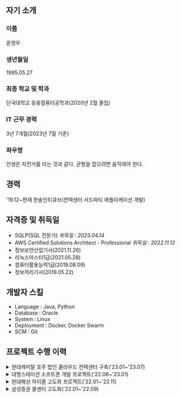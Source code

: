 ## 자기 소개
### 이름
윤영우
### 생년월일
1995.05.27
### 최종 학교 및 학과
단국대학교 응용컴퓨터공학과(2020년 2월 졸업)
### IT 근무 경력
3년 7개월(2023년 7월 기준)
### 좌우명
인생은 자전거를 타는 것과 같다. 균형을 잡으려면 움직여야 한다.
## 경력
'19.12~현재 한솔인티큐브(컨택센터 서드파티 애플리케이션 개발)
## 자격증 및 취득일
- SQLP(SQL 전문가) *취득일 : 2023.04.14*
- AWS Certified Solutions Architect - Professional *취득일 : 2022.11.12*
- 정보보안산업기사(2021.11.26)
- 리눅스마스터1급(2021.05.28)
- 컴퓨터활용능력1급(2019.08.09)
- 정보처리기사(2019.05.22)
## 개발자 스킬
- Language : Java, Python
- Database : Oracle
- System : Linux
- Deployment : Docker, Docker Swarm
- SCM : Git
## 프로젝트 수행 이력
<details>
  <summary>현대캐피탈 호주 법인 클라우드 컨택센터 구축('23.01~'23.07)</summary>
  
  #### 수행 기간
  '23.01~'23.07
  #### 고객사
  현대캐피탈
  #### 사용 언어 및 프레임워크
  - JAVA
  - Spring Boot
  - Jetty
  #### OS 및 기타
  - Linux
  - Docker
  #### 역할
  애플리케이션 개발
  #### 개발 항목
  - Genesys Cloud Softphone Gateway
</details>
<details>
  <summary>대명스테이션 소프트폰 개발 프로젝트('22.06~'23.01)</summary>
  
  #### 수행 기간
  '22.06~'23.01
  #### 고객사
  대명스테이션
  #### 사용 언어 및 프레임워크
  - JAVA
  - Spring Boot
  - Jetty
  #### OS 및 기타
  - Linux
  #### 역할
  애플리케이션 개발, 배포, 테스트, 유지보수
  #### 개발 항목
  - Genesys Engage Softphone Gateway
</details>
<details>
  <summary>현대해상 하이콜 고도화 프로젝트('22.01~'22.11)</summary>
  
  #### 수행 기간
  '22.01~'22.11
  #### 고객사
  현대해상
  #### 사용 언어 및 프레임워크
  - JAVA
  - Spring Boot
  #### OS 및 기타
  - Linux
  - Oracle
  #### 역할
  애플리케이션 개발, 배포, 테스트, 유지보수
  #### 개발 항목
  - 실시간 통계 게이트웨이
  - CAGENT 통계 데몬
  - CSKILL 통계 데몬
  - UCID 업데이트 데몬
</details>
<details>
  <summary>삼성증권 콜센터 고도화('22.01~'22.09)</summary>
  
  #### 수행 기간
  '22.01~'22.09
  #### 고객사
  삼성증권
  #### 사용 언어 및 프레임워크
  - Python
  - JAVA
  - Flask
  - Spring Boot
  #### OS 및 기타
  - Linux
  - Docker
  #### 역할
  애플리케이션 개발, 배포, 테스트, 유지보수
  #### 개발 항목
  - Info/AgentPush 게이트웨이
  - 내선 모니터링 데몬
</details>
